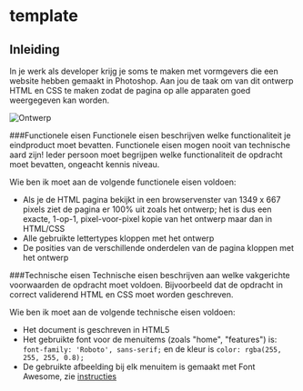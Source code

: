 # template

## Inleiding
In je werk als developer krijg je soms te maken met vormgevers die een website hebben gemaakt in Photoshop. Aan jou de taak om van dit ontwerp HTML en CSS te maken zodat de pagina op alle apparaten goed weergegeven kan worden.

![Ontwerp](https://github.com/davinci-ao/template/blob/master/voorbeeld/ontwerp.png)

###Functionele eisen
Functionele eisen beschrijven welke functionaliteit je eindproduct moet bevatten. Functionele eisen mogen nooit van technische aard zijn! Ieder persoon moet begrijpen welke functionaliteit de opdracht moet bevatten, ongeacht kennis niveau.

Wie ben ik moet aan de volgende functionele eisen voldoen:
* Als je de HTML pagina bekijkt in een browservenster van 1349 x 667 pixels ziet de pagina er 100% uit zoals het ontwerp; het is dus een exacte, 1-op-1, pixel-voor-pixel kopie van het ontwerp maar dan in HTML/CSS
* Alle gebruikte lettertypes kloppen met het ontwerp
* De posities van de verschillende onderdelen van de pagina kloppen met het ontwerp

###Technische eisen
Technische eisen beschrijven aan welke vakgerichte voorwaarden de opdracht moet voldoen. Bijvoorbeeld dat de opdracht in correct validerend HTML en CSS moet worden geschreven. 

Wie ben ik moet aan de volgende technische eisen voldoen:
* Het document is geschreven in HTML5
* Het gebruikte font voor de menuitems (zoals "home", "features") is: `font-family: 'Roboto', sans-serif;` en de kleur is `color: rgba(255, 255, 255, 0.8);`
* De gebruikte afbeelding bij elk menuitem is gemaakt met Font Awesome, zie [instructies](https://github.com/davinci-ao/template/wiki/Font-awesome-Icons-gebruiken)
